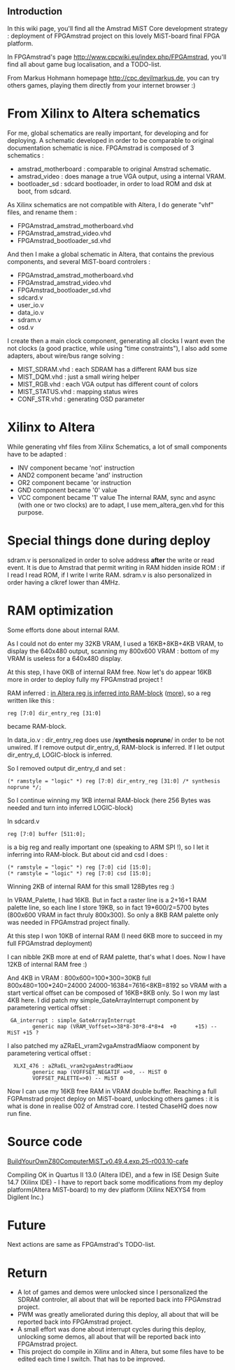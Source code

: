 ## Introduction ##

In this wiki page, you'll find all the Amstrad MiST Core development strategy : deployment of FPGAmstrad project on this lovely MiST-board final FPGA platform.

In FPGAmstrad's page http://www.cpcwiki.eu/index.php/FPGAmstrad, you'll find all about game bug localisation, and a TODO-list.

From Markus Hohmann homepage http://cpc.devilmarkus.de, you can try others games, playing them directly from your internet browser :)

# From Xilinx to Altera schematics #
For me, global schematics are really important, for developing and for deploying.
A schematic developed in order to be comparable to original documentation schematic is nice. FPGAmstrad is composed of 3 schematics :
  * amstrad\_motherboard : comparable to original Amstrad schematic.
  * amstrad\_video : does manage a true VGA output, using a internal VRAM.
  * bootloader\_sd : sdcard bootloader, in order to load ROM and dsk at boot, from sdcard.

As Xilinx schematics are not compatible with Altera, I do generate "vhf" files, and rename them :
  * FPGAmstrad\_amstrad\_motherboard.vhd
  * FPGAmstrad\_amstrad\_video.vhd
  * FPGAmstrad\_bootloader\_sd.vhd

And then I make a global schematic in Altera, that contains the previous components, and several MiST-board controlers :
  * FPGAmstrad\_amstrad\_motherboard.vhd
  * FPGAmstrad\_amstrad\_video.vhd
  * FPGAmstrad\_bootloader\_sd.vhd
  * sdcard.v
  * user\_io.v
  * data\_io.v
  * sdram.v
  * osd.v

I create then a main clock component, generating all clocks I want even the not clocks (a good practice, while using "time constraints"),
I also add some adapters, about wire/bus range solving :
  * MIST\_SDRAM.vhd : each SDRAM has a different RAM bus size
  * MIST\_DQM.vhd : just a small wiring helper
  * MIST\_RGB.vhd : each VGA output has different count of colors
  * MIST\_STATUS.vhd : mapping status wires
  * CONF\_STR.vhd : generating OSD parameter

# Xilinx to Altera #
While generating vhf files from Xilinx Schematics, a lot of small components have to be adapted :
  * INV component became 'not' instruction
  * AND2 component became 'and' instruction
  * OR2 component became 'or instruction
  * GND component became '0' value
  * VCC component became '1' value
The internal RAM, sync and async (with one or two clocks) are to adapt, I use mem\_altera\_gen.vhd for this purpose.

# Special things done during deploy #

sdram.v is personalized in order to solve address **after** the write or read event. It is due to Amstrad that permit writing in RAM hidden inside ROM : if I read I read ROM, if I write I write RAM.
sdram.v is also personalized in order having a clkref lower than 4MHz.

# RAM optimization #

Some efforts done about internal RAM.

As I could not do enter my 32KB VRAM, I used a 16KB+8KB+4KB VRAM, to display the 640x480 output, scanning my 800x600 VRAM : bottom of my VRAM is useless for a 640x480 display.

At this step, I have 0KB of internal RAM free. Now let's do appear 16KB more in order to deploy fully my FPGAmstrad project !

RAM inferred : [in Altera reg is inferred into RAM-block](http://quartushelp.altera.com/13.0/mergedProjects/hdl/vlog/vlog_file_dir_ram.htm) ([more](http://quartushelp.altera.com/13.0/mergedProjects/hdl/vlog/vlog_file_dir.htm)), so a reg written like this :
```
reg [7:0] dir_entry_reg [31:0]
```
became RAM-block.

In data\_io.v : dir\_entry\_reg does use /**synthesis noprune**/ in order to be not unwired. If I remove output dir\_entry\_d, RAM-block is inferred. If I let output dir\_entry\_d, LOGIC-block is inferred.

So I removed output dir\_entry\_d and set :
```
(* ramstyle = "logic" *) reg [7:0] dir_entry_reg [31:0] /* synthesis noprune */;
```
So I continue winning my 1KB internal RAM-block (here 256 Bytes was needed and turn into inferred LOGIC-block)

In sdcard.v
```
reg [7:0] buffer [511:0];
```
is a big reg and really important one (speaking to ARM SPI !), so I let it inferring into RAM-block.
But about cid and csd I does :
```
(* ramstyle = "logic" *) reg [7:0] cid [15:0];
(* ramstyle = "logic" *) reg [7:0] csd [15:0];
```
Winning 2KB of internal RAM for this small 128Bytes reg :)

In VRAM\_Palette, I had 16KB. But in fact a raster line is a 2+16+1 RAM palette line, so each line I store 19KB, so in fact 19\*600/2=5700 bytes (800x600 VRAM in fact thruly 800x300). So only a 8KB RAM palette only was needed in FPGAmstrad project finally.

At this step I won 10KB of internal RAM (I need 6KB more to succeed in my full FPGAmstrad deployment)

I can nibble 2KB more at end of RAM palette, that's what I does.
Now I have 12KB of internal RAM free :)

And 4KB in VRAM :
800x600=100\*300=30KB full
800x480=100\*240=24000 24000-16384=7616<8KB=8192
so VRAM with a start vertical offset can be composed of 16KB+8KB only. So I won my last 4KB here.
I did patch my simple\_GateArrayInterrupt component by parametering vertical offset :
```
 GA_interrupt : simple_GateArrayInterrupt
		generic map (VRAM_Voffset=>38*8-30*8-4*8+4  +0      +15) -- MiST +15 ?
```
I also patched my aZRaEL\_vram2vgaAmstradMiaow component by parametering vertical offset :
```
  XLXI_476 : aZRaEL_vram2vgaAmstradMiaow
		generic map (VOFFSET_NEGATIF =>0, -- MiST 0
		VOFFSET_PALETTE=>0) -- MiST 0
```

Now I can use my 16KB free RAM in VRAM double buffer. Reaching a full FGPAmstrad project deploy on MiST-board, unlocking others games : it is what is done in realise 002 of Amstrad core. I tested ChaseHQ does now run fine.

# Source code #
[BuildYourOwnZ80ComputerMiST\_v0.49.4.exp.25-r003.10-cafe](https://drive.google.com/file/d/0B-5y_zO_t-TnWDA5bEZzRkxFamc/view?usp=sharing)

Compiling OK in Quartus II 13.0 (Altera IDE), and a few in ISE Design Suite 14.7 (Xilinx IDE) - I have to report back some modifications from my deploy platform(Altera MiST-board) to my dev platform (Xilinx NEXYS4 from Digilent Inc.)

# Future #
Next actions are same as FPGAmstrad's TODO-list.

# Return #
  * A lot of games and demos were unlocked since I personalized the SDRAM controler, all about that will be reported back into FPGAmstrad project.
  * PWM was greatly ameliorated during this deploy, all about that will be reported back into FPGAmstrad project.
  * A small effort was done about interrupt cycles during this deploy, unlocking some demos, all about that will be reported back into FPGAmstrad project.
  * This project do compile in Xilinx and in Altera, but some files have to be edited each time I switch. That has to be improved.